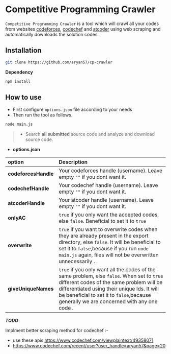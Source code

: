 Competitive Programming Crawler
==========
 `Competitive Programming Crawler` is a tool which will crawl all your codes from websites [codeforces](https://codeforces.com/), [codechef](https://www.codechef.com/) and [atcoder](https://atcoder.jp/) using web scraping and automatically downloads the solution codes.
 
 Installation
----------
``` bash
git clone https://github.com/aryan57/cp-crawler
```

**Dependency**
``` bash
npm install
```
How to use
----------
- First configure `options.json` file according to your needs
- Then run the tool as follows.
``` bash
node main.js
```
> - Search **all submitted** source code and analyze and download source code.

- **options.json**

| **option**            | **Description**
|:-------------------|:-------------------------------------------------------------------------------------------
| **codeforcesHandle**         | Your codeforces handle (username). Leave empty `""` if you dont want it.
| **codechefHandle**         | Your codechef handle (username). Leave empty `""` if you dont want it.
| **atcoderHandle**         | Your atcoder handle (username). Leave empty `""` if you dont want it.
| **onlyAC**          | `true` if you only want the accepted codes, else `false`. Beneficial to set it to `true`
| **overwrite**    | `true` if you want to overwrite codes when they are already present in the export directory, else `false`. It will be beneficial to set it to `false`,because if you run `node main.js` again, files will not be overwritten unnecessarily .
| **giveUniqueNames**          | `true` if you only want all the codes of the same problem, else `false`. When set to `true` different codes of the same problem will be differentiated using their unique Ids. It will be beneficial to set it to `false`,because generally we are concerned with any one code .




**_TODO_**

Implment better scraping method for codechef :-
 - use these apis https://www.codechef.com/viewplaintext/49358071
 - https://www.codechef.com/recent/user?user_handle=aryan57&page=20
